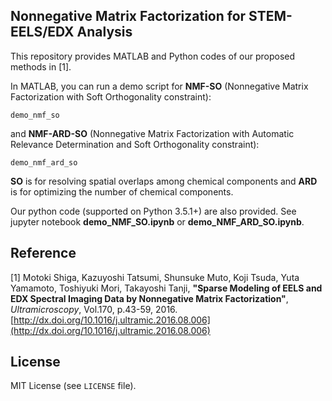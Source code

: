 ## Nonnegative Matrix Factorization for STEM-EELS/EDX Analysis

This repository provides MATLAB and Python codes of our proposed methods in [1].

In MATLAB, you can run a demo script for **NMF-SO** (Nonnegative Matrix Factorization with Soft Orthogonality constraint):

    demo_nmf_so

and **NMF-ARD-SO** (Nonnegative Matrix Factorization with Automatic Relevance Determination and Soft Orthogonality constraint):

    demo_nmf_ard_so
    
**SO** is for resolving spatial overlaps among chemical components and **ARD** is for optimizing the number of chemical components.

Our python code (supported on Python 3.5.1+) are also provided. See jupyter notebook **demo_NMF_SO.ipynb** or **demo_NMF_ARD_SO.ipynb**. 


## Reference

[1]
Motoki Shiga, Kazuyoshi Tatsumi, Shunsuke Muto, Koji Tsuda, Yuta Yamamoto, Toshiyuki Mori, Takayoshi Tanji,
  **"Sparse Modeling of EELS and EDX Spectral Imaging Data by Nonnegative Matrix Factorization"**,  
  *Ultramicroscopy*, Vol.170, p.43-59, 2016.  
[http://dx.doi.org/10.1016/j.ultramic.2016.08.006](http://dx.doi.org/10.1016/j.ultramic.2016.08.006)


## License

MIT License (see `LICENSE` file).
